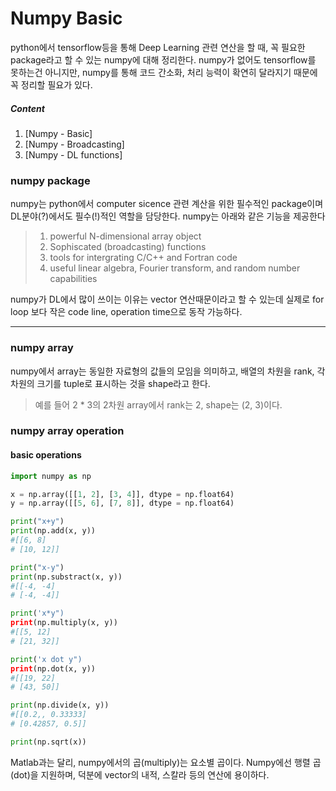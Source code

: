 # Numpy Basic

python에서 tensorflow등을 통해 Deep Learning 관련 연산을 할 때, 꼭 필요한 package라고 할 수 있는 numpy에 대해 정리한다. numpy가 없어도 tensorflow를 못하는건 아니지만, numpy를 통해 코드 간소화, 처리 능력이 확연히 달라지기 때문에 꼭 정리할 필요가 있다.

##### Content
1. [Numpy - Basic]
2. [Numpy - Broadcasting]
3. [Numpy - DL functions]

### numpy package
numpy는 python에서 computer sicence 관련 계산을 위한 필수적인 package이며 DL분야(?)에서도 필수(!)적인 역할을 담당한다. numpy는 아래와 같은 기능을 제공한다

> 1. powerful N-dimensional array object
> 2. Sophiscated (broadcasting) functions
> 3. tools for intergrating C/C++ and Fortran code
> 4. useful linear algebra, Fourier transform, and random number capabilities

numpy가 DL에서 많이 쓰이는 이유는 vector 연산때문이라고 할 수 있는데 실제로 for loop 보다 작은 code line, operation time으로 동작 가능하다.

------
### numpy array
numpy에서 array는 동일한 자료형의 값들의 모임을 의미하고, 배열의 차원을 rank, 각 차원의 크기를 tuple로 표시하는 것을 shape라고 한다.
> 예를 들어 2 * 3의 2차원 array에서 rank는 2, shape는 (2, 3)이다.

### numpy array operation
#### basic operations
``` python
import numpy as np

x = np.array([[1, 2], [3, 4]], dtype = np.float64)
y = np.array([[5, 6], [7, 8]], dtype = np.float64)

print("x+y")
print(np.add(x, y))
#[[6, 8]
# [10, 12]]

print("x-y")
print(np.substract(x, y))
#[[-4, -4]
# [-4, -4]]

print('x*y")
print(np.multiply(x, y))
#[[5, 12]
# [21, 32]]

print('x dot y")
print(np.dot(x, y))
#[[19, 22]
# [43, 50]]

print(np.divide(x, y))
#[[0.2,, 0.33333]
# [0.42857, 0.5]]

print(np.sqrt(x))
```
Matlab과는 달리, numpy에서의 곱(multiply)는 요소별 곱이다. Numpy에선 행렬 곱(dot)을 지원하며, 덕분에 vector의 내적, 스칼라 등의 연산에 용이하다.
